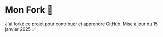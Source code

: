 # Mon Fork 🚀  
J'ai forké ce projet pour contribuer et apprendre GitHub.
Mise à jour du 15 janvier 2025 ✅
